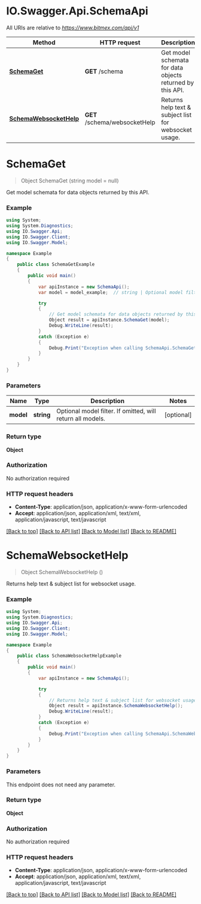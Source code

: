 # IO.Swagger.Api.SchemaApi

All URIs are relative to *https://www.bitmex.com/api/v1*

Method | HTTP request | Description
------------- | ------------- | -------------
[**SchemaGet**](SchemaApi.md#schemaget) | **GET** /schema | Get model schemata for data objects returned by this API.
[**SchemaWebsocketHelp**](SchemaApi.md#schemawebsockethelp) | **GET** /schema/websocketHelp | Returns help text &amp; subject list for websocket usage.


<a name="schemaget"></a>
# **SchemaGet**
> Object SchemaGet (string model = null)

Get model schemata for data objects returned by this API.

### Example
```csharp
using System;
using System.Diagnostics;
using IO.Swagger.Api;
using IO.Swagger.Client;
using IO.Swagger.Model;

namespace Example
{
    public class SchemaGetExample
    {
        public void main()
        {
            var apiInstance = new SchemaApi();
            var model = model_example;  // string | Optional model filter. If omitted, will return all models. (optional) 

            try
            {
                // Get model schemata for data objects returned by this API.
                Object result = apiInstance.SchemaGet(model);
                Debug.WriteLine(result);
            }
            catch (Exception e)
            {
                Debug.Print("Exception when calling SchemaApi.SchemaGet: " + e.Message );
            }
        }
    }
}
```

### Parameters

Name | Type | Description  | Notes
------------- | ------------- | ------------- | -------------
 **model** | **string**| Optional model filter. If omitted, will return all models. | [optional] 

### Return type

**Object**

### Authorization

No authorization required

### HTTP request headers

 - **Content-Type**: application/json, application/x-www-form-urlencoded
 - **Accept**: application/json, application/xml, text/xml, application/javascript, text/javascript

[[Back to top]](#) [[Back to API list]](../README.md#documentation-for-api-endpoints) [[Back to Model list]](../README.md#documentation-for-models) [[Back to README]](../README.md)

<a name="schemawebsockethelp"></a>
# **SchemaWebsocketHelp**
> Object SchemaWebsocketHelp ()

Returns help text & subject list for websocket usage.

### Example
```csharp
using System;
using System.Diagnostics;
using IO.Swagger.Api;
using IO.Swagger.Client;
using IO.Swagger.Model;

namespace Example
{
    public class SchemaWebsocketHelpExample
    {
        public void main()
        {
            var apiInstance = new SchemaApi();

            try
            {
                // Returns help text & subject list for websocket usage.
                Object result = apiInstance.SchemaWebsocketHelp();
                Debug.WriteLine(result);
            }
            catch (Exception e)
            {
                Debug.Print("Exception when calling SchemaApi.SchemaWebsocketHelp: " + e.Message );
            }
        }
    }
}
```

### Parameters
This endpoint does not need any parameter.

### Return type

**Object**

### Authorization

No authorization required

### HTTP request headers

 - **Content-Type**: application/json, application/x-www-form-urlencoded
 - **Accept**: application/json, application/xml, text/xml, application/javascript, text/javascript

[[Back to top]](#) [[Back to API list]](../README.md#documentation-for-api-endpoints) [[Back to Model list]](../README.md#documentation-for-models) [[Back to README]](../README.md)

